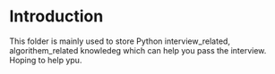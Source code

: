 # Introduction

This folder is mainly used to store Python interview_related, algorithem_related knowledeg which can help you pass the interview.
Hoping to help ypu.
